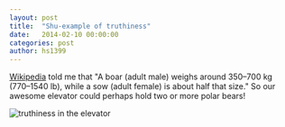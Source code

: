 ```yaml
---
layout: post
title:  "Shu-example of truthiness"
date:   2014-02-10 00:00:00
categories: post
author: hs1399
---
```



<a href="http://en.wikipedia.org/wiki/Polar_bear">Wikipedia</a> told me that "A boar (adult male) weighs around 350–700 kg (770–1540 lb), while a sow (adult female) is about half that size." So our awesome elevator could perhaps hold two or more polar bears!

![truthiness in the elevator](/TheArtOfDataVisualization/people/shu_he/img/truthiness.jpg "feel familiar?" )
